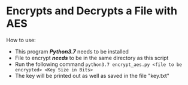 # Encrypts and Decrypts a File with AES
How to use:
- This program ***Python3.7*** needs to be installed
- File to encrypt ***needs*** to be in the same directory as this script
- Run the following command `python3.7 encrypt_aes.py <file to be encrypted> <Key Size in Bits>`
- The key will be printed out as well as saved in the file "key.txt"